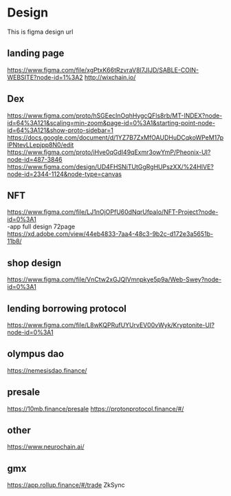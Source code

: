 # Design
This is figma design url
## landing page
https://www.figma.com/file/xgPtxK66tRzvraV8l7JIJD/SABLE-COIN-WEBSITE?node-id=1%3A2
http://wixchain.io/
## Dex
https://www.figma.com/proto/hSGEecInOqhHygcQFls8rb/MT-INDEX?node-id=64%3A121&scaling=min-zoom&page-id=0%3A1&starting-point-node-id=64%3A121&show-proto-sidebar=1</br>
https://docs.google.com/document/d/1YZ7B7ZxMfOAUDHuDCqkoWPeM17pIPNtevLLepjpp8N0/edit </br>
https://www.figma.com/proto/iHve0qGdI49qExmr3owYmP/Pheonix-UI?node-id=487-3846</br>
https://www.figma.com/design/UD4FHSNiTUtGgRgHUPszXX/%24HIVE?node-id=2344-1124&node-type=canvas
## NFT  
https://www.figma.com/file/LJ1nOjOPfU60dNqrUfpaIo/NFT-Project?node-id=0%3A1</br>
-app full design 72page</br>
 https://xd.adobe.com/view/44eb4833-7aa4-48c3-9b2c-d172e3a5651b-11b8/</br>
## shop design</br>
 https://www.figma.com/file/VnCtw2xGJQIVmnpkye5p9a/Web-Swey?node-id=0%3A1
## lending borrowing protocol
 https://www.figma.com/file/L8wKQPRufUYUrvEV00vWyk/Kryptonite-UI?node-id=0%3A1
## olympus dao
https://nemesisdao.finance/
## presale
 https://10mb.finance/presale
 https://protonprotocol.finance/#/
## other
 https://www.neurochain.ai/
 
## gmx 
https://app.rollup.finance/#/trade
ZkSync
